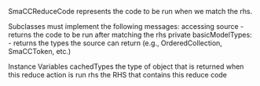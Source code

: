 SmaCCReduceCode represents the code to be run when we match the rhs.

Subclasses must implement the following messages:
	accessing
		source - returns the code to be run after matching the rhs
	private
		basicModelTypes: - returns the types the source can return (e.g., OrderedCollection, SmaCCToken, etc.)

Instance Variables
	cachedTypes	<Collection of: RBClass>	the type of object that is returned when this reduce action is run
	rhs	<SmaCCRHS>	the RHS that contains this reduce code
